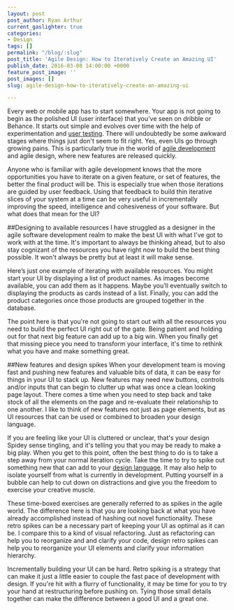 ```yaml
---
layout: post
post_author: Ryan Arthur
current_gaslighter: true
categories:
- Design
tags: []
permalink: "/blog/:slug"
post_title: 'Agile Design: How to Iteratively Create an Amazing UI'
publish_date: 2016-03-08 14:00:00 +0000
feature_post_image: ''
post_images: []
slug: agile-design-how-to-iteratively-create-an-amazing-ui

---
```

Every web or mobile app has to start somewhere. Your app is not going to begin as the polished UI (user interface) that you’ve seen on dribble or Behance. It starts out simple and evolves over time with the help of experimentation and [user testing](https://teamgaslight.com/blog/5-reasons-you-need-to-watch-real-people-use-your-app). There will undoubtedly be some awkward stages where things just don't seem to fit right. Yes, even UIs go through growing pains. This is particularly true in the world of [agile development](https://teamgaslight.com/services/custom-software-development) and agile design, where new features are released quickly. 
 
Anyone who is familiar with agile development knows that the more opportunities you have to iterate on a given feature, or set of features, the better the final product will be. This is especially true when those iterations are guided by user feedback. Using that feedback to build thin iterative slices of your system at a time can be very useful in incrementally improving the speed, intelligence and cohesiveness of your software. But what does that mean for the UI?

##Designing to available resources
I have struggled as a designer in the agile software development realm to make the best UI with what I've got to work with at the time. It's important to always be thinking ahead, but to also stay cognizant of the resources you have right now to build the best thing possible. It won't always be pretty but at least it will make sense. 

Here’s just one example of iterating with available resources. You might start your UI by displaying a list of product names. As images become available, you can add them as it happens. Maybe you’ll eventually switch to displaying the products as cards instead of a list. Finally, you can add the product categories once those products are grouped together in the database. 

The point here is that you're not going to start out with all the resources you need to build the perfect UI right out of the gate. Being patient and holding out for that next big feature can add up to a big win. When you finally get that missing piece you need to transform your interface, it's time to rethink what you have and make something great.

##New features and design spikes
When your development team is moving fast and pushing new features and valuable bits of data, it can be easy for things in your UI to stack up. New features may need new buttons, controls and/or inputs that can begin to clutter up what was once a clean looking page layout. There comes a time when you need to step back and take stock of all the elements on the page and re-evaluate their relationship to one another. I like to think of new features not just as page elements, but as UI resources that can be used or combined to broaden your design language.

If you are feeling like your UI is cluttered or unclear, that's your design Spidey sense tingling, and it's telling you that you may be ready to make a big play. When you get to this point, often the best thing to do is to take a step away from your normal iteration cycle. Take the time to try to spike out something new that can add to your [design language](https://teamgaslight.com/blog/what-is-a-living-style-guide). It may also help to isolate yourself from what is currently in development. Putting yourself in a bubble can help to cut down on distractions and give you the freedom to exercise your creative muscle. 

These time-boxed exercises are generally referred to as spikes in the agile world. The difference here is that you are looking back at what you have already accomplished instead of hashing out novel functionality. These retro spikes can be a necessary part of keeping your UI as optimal as it can be. I compare this to a kind of visual refactoring. Just as refactoring can help you to reorganize and and clarify your code, design retro spikes can help you to reorganize your UI elements and clarify your information hierarchy. 

Incrementally building your UI can be hard. Retro spiking is a strategy that can make it just a little easier to couple the fast pace of development with design. If you're hit with a flurry of functionality, it may be time for you to try your hand at restructuring before pushing on. Tying those small details together can make the difference between a good UI and a great one.
